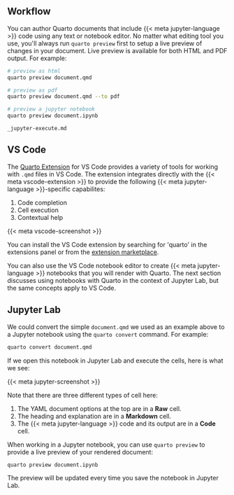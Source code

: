 ## Workflow

You can author Quarto documents that include {{< meta jupyter-language >}} code using any text or notebook editor. No matter what editing tool you use, you'll always run `quarto preview` first to setup a live preview of changes in your document. Live preview is available for both HTML and PDF output. For example:

``` bash
# preview as html
quarto preview document.qmd

# preview as pdf
quarto preview document.qmd --to pdf

# preview a jupyter notebook
quarto preview document.ipynb
```

```{.include}
_jupyter-execute.md
```

## VS Code

The [Quarto Extension](https://marketplace.visualstudio.com/items?itemName=quarto.quarto) for VS Code provides a variety of tools for working with `.qmd` files in VS Code. The extension integrates directly with the {{< meta vscode-extension >}} to provide the following {{< meta jupyter-language >}}-specific capabilites:

1)  Code completion
2)  Cell execution
3)  Contextual help

{{< meta vscode-screenshot >}}

You can install the VS Code extension by searching for 'quarto' in the extensions panel or from the [extension marketplace](https://marketplace.visualstudio.com/items?itemName=quarto.quarto).

You can also use the VS Code notebook editor to create {{< meta jupyter-language >}} notebooks that you will render with Quarto. The next section discusses using notebooks with Quarto in the context of Jupyter Lab, but the same concepts apply to VS Code.

## Jupyter Lab

We could convert the simple `document.qmd` we used as an example above to a Jupyter notebook using the `quarto convert` command. For example:

``` bash
quarto convert document.qmd
```

If we open this notebook in Jupyter Lab and execute the cells, here is what we see:

{{< meta jupyter-screenshot >}}

Note that there are three different types of cell here:

1)  The YAML document options at the top are in a **Raw** cell.
2)  The heading and explanation are in a **Markdown** cell.
3)  The {{< meta jupyter-language >}} code and its output are in a **Code** cell.

When working in a Jupyter notebook, you can use `quarto preview` to provide a live preview of your rendered document:

``` bash
quarto preview document.ipynb
```

The preview will be updated every time you save the notebook in Jupyter Lab.
